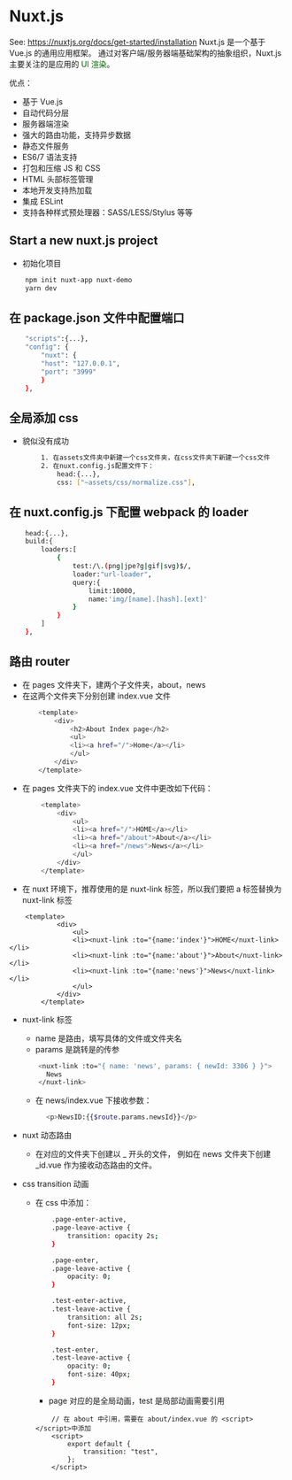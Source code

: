 # Nuxt.js

See: https://nuxtjs.org/docs/get-started/installation
Nuxt.js 是一个基于 Vue.js 的通用应用框架。
通过对客户端/服务器端基础架构的抽象组织，Nuxt.js 主要关注的是应用的 <font color="#006600">UI 渲染</font>。

优点：

- 基于 Vue.js
- 自动代码分层
- 服务器端渲染
- 强大的路由功能，支持异步数据
- 静态文件服务
- ES6/7 语法支持
- 打包和压缩 JS 和 CSS
- HTML 头部标签管理
- 本地开发支持热加载
- 集成 ESLint
- 支持各种样式预处理器：SASS/LESS/Stylus 等等

## Start a new nuxt.js project

- 初始化项目

```bash
    npm init nuxt-app nuxt-demo
    yarn dev
```

## 在 package.json 文件中配置端口

```bash
    "scripts":{...},
    "config": {
        "nuxt": {
        "host": "127.0.0.1",
        "port": "3999"
        }
    },
```

## 全局添加 css

- 貌似没有成功

```bash
        1. 在assets文件夹中新建一个css文件夹，在css文件夹下新建一个css文件
        2. 在nuxt.config.js配置文件下：
            head:{...},
            css: ["~assets/css/normalize.css"],
```

## 在 nuxt.config.js 下配置 webpack 的 loader

```bash
    head:{...},
    build:{
        loaders:[
            {
                test:/\.(png|jpe?g|gif|svg)$/,
                loader:"url-loader",
                query:{
                    limit:10000,
                    name:'img/[name].[hash].[ext]'
                }
            }
        ]
    },
```

## 路由 router

- 在 pages 文件夹下，建两个子文件夹，about，news
- 在这两个文件夹下分别创建 index.vue 文件
  ```bash
      <template>
          <div>
              <h2>About Index page</h2>
              <ul>
              <li><a href="/">Home</a></li>
              </ul>
          </div>
      </template>
  ```
- 在 pages 文件夹下的 index.vue 文件中更改如下代码：

```bash
        <template>
            <div>
                <ul>
                <li><a href="/">HOME</a></li>
                <li><a href="/about">About</a></li>
                <li><a href="/news">News</a></li>
                </ul>
            </div>
        </template>
```

- 在 nuxt 环境下，推荐使用的是 nuxt-link 标签，所以我们要把 a 标签替换为 nuxt-link 标签

```
    <template>
            <div>
                <ul>
                <li><nuxt-link :to="{name:'index'}">HOME</nuxt-link></li>
                <li><nuxt-link :to="{name:'about'}">About</nuxt-link></li>
                <li><nuxt-link :to="{name:'news'}">News</nuxt-link></li>
                </ul>
            </div>
        </template>
```

- nuxt-link 标签
  - name 是路由，填写具体的文件或文件夹名
  - params 是跳转是的传参
  ```bash
      <nuxt-link :to="{ name: 'news', params: { newId: 3306 } }">
        News
      </nuxt-link>
  ```
  - 在 news/index.vue 下接收参数：
  ```bash
        <p>NewsID:{{$route.params.newsId}}</p>
  ```
- nuxt 动态路由

  - 在对应的文件夹下创建以 \_ 开头的文件，
    例如在 news 文件夹下创建 \_id.vue 作为接收动态路由的文件。

- css transition 动画

  - 在 css 中添加：

    ```bash
        .page-enter-active,
        .page-leave-active {
            transition: opacity 2s;
        }

        .page-enter,
        .page-leave-active {
            opacity: 0;
        }

        .test-enter-active,
        .test-leave-active {
            transition: all 2s;
            font-size: 12px;
        }

        .test-enter,
        .test-leave-active {
            opacity: 0;
            font-size: 40px;
        }
    ```

    - page 对应的是全局动画，test 是局部动画需要引用

    ```
        // 在 about 中引用，需要在 about/index.vue 的 <script></script>中添加
        <script>
            export default {
                transition: "test",
            };
        </script>
    ```
